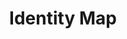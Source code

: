 ---
title: Identity Map
permalink: /patterns/persistenz/identitymap
sidebar:
    nav: persistenz
---